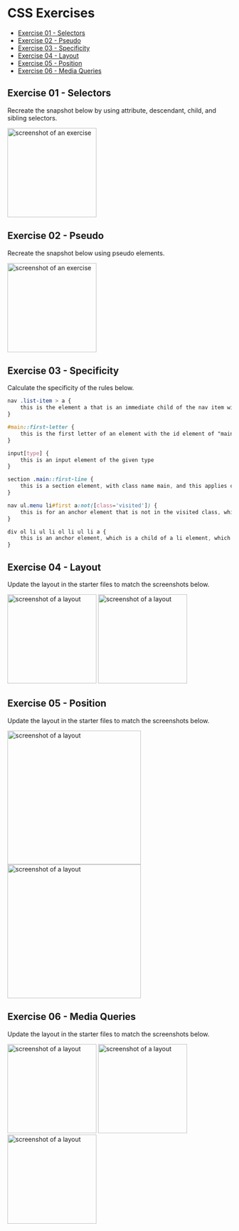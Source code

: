 # CSS Exercises

- [Exercise 01 - Selectors](#ex01)
- [Exercise 02 - Pseudo](#ex02)
- [Exercise 03 - Specificity](#ex03)
- [Exercise 04 - Layout](#ex04)
- [Exercise 05 - Position](#ex05)
- [Exercise 06 - Media Queries](#ex06)

## <a id="ex01"></a> Exercise 01 - Selectors

Recreate the snapshot below by using attribute, descendant, child, and sibling selectors.

<img src="../_assets/css-exercises/css-ex01-selectors.png" height=200 alt="screenshot of an exercise">

## <a id="ex02"></a> Exercise 02 - Pseudo

Recreate the snapshot below using pseudo elements.

<img src="../_assets/css-exercises/css-ex02-pseudo.png" height=200 alt="screenshot of an exercise">

## <a id="ex03"></a> Exercise 03 - Specificity

Calculate the specificity of the rules below.

```css
nav .list-item > a {
    this is the element a that is an immediate child of the nav item with the class name list item
}

#main::first-letter {
    this is the first letter of an element with the id element of "main"
}

input[type] {
    this is an input element of the given type
}

section .main::first-line {
    this is a section element, with class name main, and this applies only to the first line
}

nav ul.menu li#first a:not([class='visited']) {
    this is for an anchor element that is not in the visited class, which is a child of the li element, with id first, which is a child of the ul element with class menu, which is a child of a nav element.
}

div ol li ul li ol li ul li a {
    this is an anchor element, which is a child of a li element, which is a child of a ul element, which is a child of a li element, which is a child of an ol element, which is the child of an li, which is the child of a ul, which is the child of an li, which is the child of an ol, which is the child of a div.
}
```

## <a id="ex04"></a> Exercise 04 - Layout

Update the layout in the starter files to match the screenshots below.

<img src="../_assets/css-exercises/css-ex04-layout-01.png" height=200 alt="screenshot of a layout">
<img src="../_assets/css-exercises/css-ex04-layout-02.png" height=200 alt="screenshot of a layout">

## <a id="ex05"></a> Exercise 05 - Position

Update the layout in the starter files to match the screenshots below.

<img src="../_assets/css-exercises/css-ex05-position-01.png" height=300 alt="screenshot of a layout">
<img src="../_assets/css-exercises/css-ex05-position-02.png" height=300 alt="screenshot of a layout">

## <a id="ex06"></a> Exercise 06 - Media Queries

Update the layout in the starter files to match the screenshots below.

<img src="../_assets/css-exercises/css-ex06-media-queries-01.png" height=200 alt="screenshot of a layout">
<img src="../_assets/css-exercises/css-ex06-media-queries-02.png" height=200 alt="screenshot of a layout">
<img src="../_assets/css-exercises/css-ex06-media-queries-03.png" height=200 alt="screenshot of a layout">
